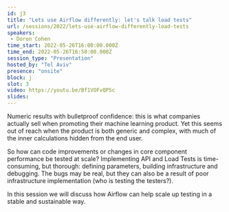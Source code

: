 ```yaml
---
id: j3
title: "Lets use Airflow differently: let's talk load tests"
url: /sessions/2022/lets-use-airflow-differently-load-tests
speakers:
 - Doron Cohen
time_start: 2022-05-26T16:00:00.000Z
time_end: 2022-05-26T16:50:00.000Z
session_type: "Presentation"
hosted_by: "Tel Aviv"
presence: "onsite"
block: j
slot: 3
video: https://youtu.be/Bf1VOFvQPSc
slides: 
---
```


Numeric results with bulletproof confidence: this is what companies actually sell when promoting their machine learning product. Yet this seems out of reach when the product is both generic and complex, with much of the inner calculations hidden from the end user.
 
So how can code improvements or changes in core component performance be tested at scale? Implementing API and Load Tests is time-consuming, but thorough: defining parameters, building infrastructure and debugging. The bugs may be real, but they can also be a result of poor infrastructure implementation (who is testing the testers?).
 
In this session we will discuss how Airflow can help scale up testing in a stable and sustainable way.